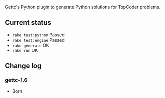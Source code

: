 Gettc's Python plugin to generate Python solutions for TopCoder problems.

## Current status

* `rake test:python` Passed
* `rake test:engine` Passed
* `rake generate` OK
* `rake run` OK

## Change log

### gettc-1.6

* Born